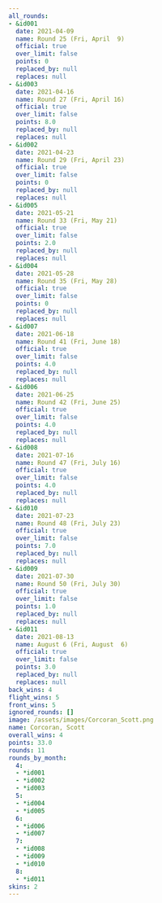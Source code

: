 ```yaml
---
all_rounds:
- &id001
  date: 2021-04-09
  name: Round 25 (Fri, April  9)
  official: true
  over_limit: false
  points: 0
  replaced_by: null
  replaces: null
- &id003
  date: 2021-04-16
  name: Round 27 (Fri, April 16)
  official: true
  over_limit: false
  points: 8.0
  replaced_by: null
  replaces: null
- &id002
  date: 2021-04-23
  name: Round 29 (Fri, April 23)
  official: true
  over_limit: false
  points: 0
  replaced_by: null
  replaces: null
- &id005
  date: 2021-05-21
  name: Round 33 (Fri, May 21)
  official: true
  over_limit: false
  points: 2.0
  replaced_by: null
  replaces: null
- &id004
  date: 2021-05-28
  name: Round 35 (Fri, May 28)
  official: true
  over_limit: false
  points: 0
  replaced_by: null
  replaces: null
- &id007
  date: 2021-06-18
  name: Round 41 (Fri, June 18)
  official: true
  over_limit: false
  points: 4.0
  replaced_by: null
  replaces: null
- &id006
  date: 2021-06-25
  name: Round 42 (Fri, June 25)
  official: true
  over_limit: false
  points: 4.0
  replaced_by: null
  replaces: null
- &id008
  date: 2021-07-16
  name: Round 47 (Fri, July 16)
  official: true
  over_limit: false
  points: 4.0
  replaced_by: null
  replaces: null
- &id010
  date: 2021-07-23
  name: Round 48 (Fri, July 23)
  official: true
  over_limit: false
  points: 7.0
  replaced_by: null
  replaces: null
- &id009
  date: 2021-07-30
  name: Round 50 (Fri, July 30)
  official: true
  over_limit: false
  points: 1.0
  replaced_by: null
  replaces: null
- &id011
  date: 2021-08-13
  name: August 6 (Fri, August  6)
  official: true
  over_limit: false
  points: 3.0
  replaced_by: null
  replaces: null
back_wins: 4
flight_wins: 5
front_wins: 5
ignored_rounds: []
image: /assets/images/Corcoran_Scott.png
name: Corcoran, Scott
overall_wins: 4
points: 33.0
rounds: 11
rounds_by_month:
  4:
  - *id001
  - *id002
  - *id003
  5:
  - *id004
  - *id005
  6:
  - *id006
  - *id007
  7:
  - *id008
  - *id009
  - *id010
  8:
  - *id011
skins: 2
---
```

